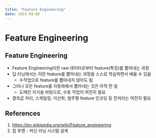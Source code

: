 ```yaml
---
title: "Feature Engineering"
date: 2023-09-08
---
```


# Feature Engineering

## Feature Engineering

- Feature Engineering이란 raw 데이터로부터 feature(특징)를 뽑아내는 과정
- 딥 러닝에서는 이런 feature를 뽑아내는 과정을 스스로 학습하면서 배울 수 있음
  - 수작업으로 feature를 뽑아내지 않아도 됨
- 그러나 모든 feature를 자동화해서 뽑아내는 것은 아직 먼 일
  - 도메인 지식을 바탕으로, 수동 작업이 여전히 필요
- 결측값 처리, 스케일링, 이산화, 범주형 feature 인코딩 등 전처리는 여전히 필요

## References

1. https://en.wikipedia.org/wiki/Feature_engineering
2. 칩 후옌 - 머신 러닝 시스템 설계
